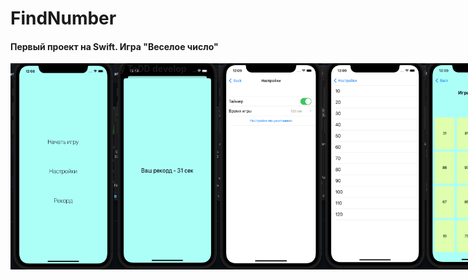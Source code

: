 # FindNumber
<h4>Первый проект на Swift. Игра "Веселое число"</h4>
<tr>

<div style="float:left; width:33%; display:flex">
    <img src="docs/mainMenu.png" width="180" alt="Главное меню" height="330">
    <img src="docs/record.png" width="180" alt="Рекорды" height="330">
    <img src="docs/settingsMenu.png" width="180" alt="Настройки" height="330">
    <img src="docs/time.png" width="180" alt="Настройка времени игры" height="330">
    <img src="docs/startGame.png" width="180" alt="Начало игры" height="330">
    <img src="docs/game.png" width="180" alt="Игра" height="330">
    <img src="docs/winGame.png" width="180" alt="Результат игры" height="330">
</div>

<tr><tr>

<b style="display: center">by ToDD develop</b>
